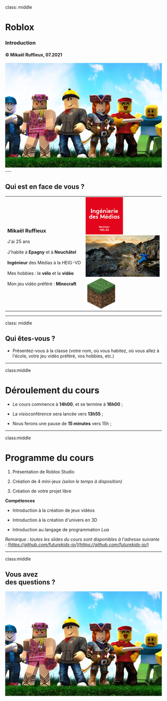 class: middle

<h1><span class="secondary-color main-title">Roblox</span></h1>

### Introduction

#### &copy; Mikaël Ruffieux, 07.2021

<img class="first-slide-image" src="../sources_cours/img/first_slide.png">
---

## Qui est <span class="secondary-color">en face</span> de vous ?

<table class="unstyled-table">
  <tr>
    <td style="width: 50%;">
      <h3>Mikaël Ruffieux</h3>
      J'ai 25 ans<br/><br/>
      J'habite à <b>Epagny</b> et à <b>Neuchâtel</b><br/><br/>
      <b>Ingénieur</b> des Médias à la HEIG-VD<br/><br/>
      Mes hobbies : le <b>vélo</b> et la <b>vidéo</b><br/><br/>
      Mon jeu vidéo préféré : <b>Minecraft</b>
    </td>
    <td style="width: 50%;">
      <img style="max-height: 120px; width: auto;" src="../sources_cours/img/comem.jpg">
      <img style="max-height: 150px; width: auto;" src="../sources_cours/img/mtb.jpeg">
      <img style="max-height: 100px; width: auto;" src="../sources_cours/img/minecraft.png">
    </td>
  </tr>
</table>

---
class: middle

## Qui <span class="secondary-color">êtes-vous</span> ?

- Présentez-vous à la classe (votre nom, où vous habitez, où vous allez à l'école, votre jeu vidéo préféré, vos hobbies, etc.)


---
class:middle

# Déroulement du <span class="secondary-color">cours</span>

- Le cours commence à **14h00**, et se termine à **16h00** ;

- La visioconférence sera lancée vers **13h55** ;

- Nous ferons une pause de **15 minutes** vers 15h ;

---
class:middle

# Programme du <span class="secondary-color">cours</span>


1. Présentation de Roblox Studio

2. Création de 4 mini-jeux *(selon le temps à disposition)*

3. Création de votre projet libre

<span class="secondary-color"><b>Compétences</b></span>

- Introduction à la création de jeux vidéos

- Introduction à la création d'univers en 3D

- Introduction au langage de programmation *Lua*

*Remarque : toutes les slides du cours sont disponibles à l'adresse suivante : [https://github.com/futurekids-io/](https://github.com/futurekids-io/)*

---
class:middle

## Vous avez <br/>des <span class="secondary-color">questions</span> ? 

<img class="first-slide-image" src="../sources_cours/img/first_slide.png">

<!-- ################ Fin de la présentation ################### -->